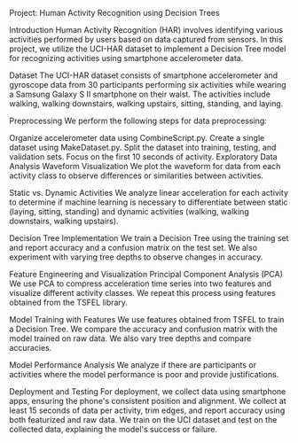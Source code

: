 
Project: Human Activity Recognition using Decision Trees

Introduction
Human Activity Recognition (HAR) involves identifying various activities performed by users based on data captured from sensors. In this project, we utilize the UCI-HAR dataset to implement a Decision Tree model for recognizing activities using smartphone accelerometer data.

Dataset
The UCI-HAR dataset consists of smartphone accelerometer and gyroscope data from 30 participants performing six activities while wearing a Samsung Galaxy S II smartphone on their waist. The activities include walking, walking downstairs, walking upstairs, sitting, standing, and laying.

Preprocessing
We perform the following steps for data preprocessing:

Organize accelerometer data using CombineScript.py.
Create a single dataset using MakeDataset.py.
Split the dataset into training, testing, and validation sets.
Focus on the first 10 seconds of activity.
Exploratory Data Analysis
Waveform Visualization
We plot the waveform for data from each activity class to observe differences or similarities between activities.

Static vs. Dynamic Activities
We analyze linear acceleration for each activity to determine if machine learning is necessary to differentiate between static (laying, sitting, standing) and dynamic activities (walking, walking downstairs, walking upstairs).

Decision Tree Implementation
We train a Decision Tree using the training set and report accuracy and a confusion matrix on the test set. We also experiment with varying tree depths to observe changes in accuracy.

Feature Engineering and Visualization
Principal Component Analysis (PCA)
We use PCA to compress acceleration time series into two features and visualize different activity classes. We repeat this process using features obtained from the TSFEL library.

Model Training with Features
We use features obtained from TSFEL to train a Decision Tree. We compare the accuracy and confusion matrix with the model trained on raw data. We also vary tree depths and compare accuracies.

Model Performance Analysis
We analyze if there are participants or activities where the model performance is poor and provide justifications.

Deployment and Testing
For deployment, we collect data using smartphone apps, ensuring the phone's consistent position and alignment. We collect at least 15 seconds of data per activity, trim edges, and report accuracy using both featurized and raw data. We train on the UCI dataset and test on the collected data, explaining the model's success or failure.
